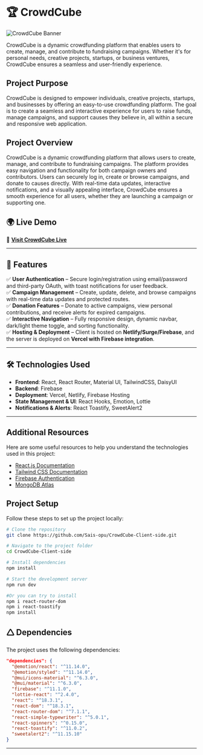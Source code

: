 # 🏆 CrowdCube  
![CrowdCube Banner](https://i.ibb.co/vCG8d5dr/crowd.png)  

CrowdCube is a dynamic crowdfunding platform that enables users to create, manage, and contribute to fundraising campaigns. Whether it's for personal needs, creative projects, startups, or business ventures, CrowdCube ensures a seamless and user-friendly experience.  
## Project Purpose  

CrowdCube is designed to empower individuals, creative projects, startups, and businesses by offering an easy-to-use crowdfunding platform. The goal is to create a seamless and interactive experience for users to raise funds, manage campaigns, and support causes they believe in, all within a secure and responsive web application.

## Project Overview  

CrowdCube is a dynamic crowdfunding platform that allows users to create, manage, and contribute to fundraising campaigns. The platform provides easy navigation and functionality for both campaign owners and contributors. Users can securely log in, create or browse campaigns, and donate to causes directly. With real-time data updates, interactive notifications, and a visually appealing interface, CrowdCube ensures a smooth experience for all users, whether they are launching a campaign or supporting one.
## 🌍 Live Demo  

🔗 **[Visit CrowdCube Live](https://crowdcube-1249a.web.app/)**  

---

## 🚀 Features  

✅ **User Authentication** – Secure login/registration using email/password and third-party OAuth, with toast notifications for user feedback.  
✅ **Campaign Management** – Create, update, delete, and browse campaigns with real-time data updates and protected routes.  
✅ **Donation Features** – Donate to active campaigns, view personal contributions, and receive alerts for expired campaigns.  
✅ **Interactive Navigation** – Fully responsive design, dynamic navbar, dark/light theme toggle, and sorting functionality.  
✅ **Hosting & Deployment** – Client is hosted on **Netlify/Surge/Firebase**, and the server is deployed on **Vercel with Firebase integration**.  

---

## 🛠️ Technologies Used  

- **Frontend**: React, React Router, Material UI, TailwindCSS, DaisyUI  
- **Backend**: Firebase  
- **Deployment**: Vercel, Netlify, Firebase Hosting  
- **State Management & UI**: React Hooks, Emotion, Lottie  
- **Notifications & Alerts**: React Toastify, SweetAlert2  

---
## Additional Resources

Here are some useful resources to help you understand the technologies used in this project:

- [React.js Documentation](https://reactjs.org/docs/getting-started.html)
- [Tailwind CSS Documentation](https://tailwindcss.com/docs)
- [Firebase Authentication](https://firebase.google.com/docs/auth)
- [MongoDB Atlas](https://www.mongodb.com/cloud/atlas)
  
## Project Setup
Follow these steps to set up the project locally:

```sh
# Clone the repository
git clone https://github.com/Sais-opu/CrowdCube-Client-side.git

# Navigate to the project folder
cd CrowdCube-Client-side

# Install dependencies
npm install

# Start the development server
npm run dev
```
```sh
#Or you can try to install
npm i react-router-dom
npm i react-toastify
npm install
```

## 🛆 Dependencies  

The project uses the following dependencies:  

```json
"dependencies": {
  "@emotion/react": "^11.14.0",
  "@emotion/styled": "^11.14.0",
  "@mui/icons-material": "^6.3.0",
  "@mui/material": "^6.3.0",
  "firebase": "^11.1.0",
  "lottie-react": "^2.4.0",
  "react": "^18.3.1",
  "react-dom": "^18.3.1",
  "react-router-dom": "^7.1.1",
  "react-simple-typewriter": "^5.0.1",
  "react-spinners": "^0.15.0",
  "react-toastify": "^11.0.2",
  "sweetalert2": "^11.15.10"
}
```

---

  


